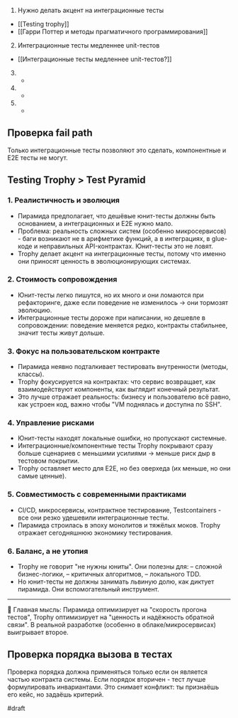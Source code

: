 1. Нужно делать акцент на интеграционные тесты
- [[Testing trophy]]
- [[Гарри Поттер и методы прагматичного программирования]]
2. Интеграционные тесты медленнее unit-тестов
- [[Интеграционные тесты медленнее unit-тестов?]]
3. -
4. -
5. -

## Проверка fail path

Только интеграционные тесты позволяют это сделать, компонентные и E2E тесты не могут.

## Testing Trophy > Test Pyramid

### 1. Реалистичность и эволюция

* Пирамида предполагает, что дешёвые юнит-тесты должны быть основанием, а интеграционных и E2E нужно мало.
* Проблема: реальность сложных систем (особенно микросервисов) - баги возникают не в арифметике функций, а в интеграциях, в glue-коде и неправильных API-контрактах. Юнит-тесты это не ловят.
* Trophy делает акцент на интеграционные тесты, потому что именно они приносят ценность в эволюционирующих системах.

### 2. Стоимость сопровождения

* Юнит-тесты легко пишутся, но их много и они ломаются при рефакторинге, даже если поведение не изменилось → они тормозят эволюцию.
* Интеграционные тесты дороже при написании, но дешевле в сопровождении: поведение меняется редко, контракты стабильнее, значит тесты живут дольше.

### 3. Фокус на пользовательском контракте

* Пирамида неявно подталкивает тестировать внутренности (методы, классы).
* Trophy фокусируется на контрактах: что сервис возвращает, как взаимодействуют компоненты, как выглядит конечный результат.
* Это лучше отражает реальность: бизнесу и пользователю всё равно, как устроен код, важно чтобы "VM поднялась и доступна по SSH".

### 4. Управление рисками

* Юнит-тесты находят локальные ошибки, но пропускают системные.
* Интеграционные/компонентные тесты Trophy покрывают сразу больше сценариев с меньшими усилиями → меньше риск дыр в тестовом покрытии.
* Trophy оставляет место для E2E, но без оверхеда (их меньше, но они самые ценные).

### 5. Совместимость с современными практиками

* CI/CD, микросервисы, контрактное тестирование, Testcontainers - все они резко удешевили интеграционные тесты.
* Пирамида строилась в эпоху монолитов и тяжёлых моков. Trophy отражает сегодняшнюю экономику тестирования.

### 6. Баланс, а не утопия

* Trophy не говорит "не нужны юниты". Они полезны для:
  – сложной бизнес-логики,
  – критичных алгоритмов,
  – локального TDD.
* Но юнит-тесты не должны занимать львиную долю, как диктует пирамида. Они вспомогательный инструмент.

---

📌 Главная мысль:
Пирамида оптимизирует на "скорость прогона тестов", Trophy оптимизирует на "ценность и надёжность обратной связи".
В реальной разработке (особенно в облаке/микросервисах) выигрывает второе.

## Проверка порядка вызова в тестах

Проверка порядка должна применяться только если он является частью контракта системы. Если порядок вторичен - тест лучше формулировать инвариантами.
Это снимает конфликт: ты признаёшь его кейс, но задаёшь критерий.

#draft